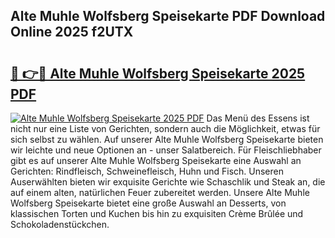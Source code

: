 ## Alte Muhle Wolfsberg Speisekarte PDF Download Online 2025 f2UTX

# <h2><a href="http://gcc9xp7.nevu.top/?p=Alte+Muhle+Wolfsberg+Speisekarte">🔗 👉🔴 Alte Muhle Wolfsberg Speisekarte 2025 PDF</a></h2>

[![Alte Muhle Wolfsberg Speisekarte 2025 PDF](https://i.imgur.com/dBaPXMq.png)](http://gcc9xp7.nevu.top/?p=Alte+Muhle+Wolfsberg+Speisekarte)
Das Menü des Essens ist nicht nur eine Liste von Gerichten, sondern auch die Möglichkeit, etwas für sich selbst zu wählen. Auf unserer Alte Muhle Wolfsberg Speisekarte bieten wir leichte und neue Optionen an - unser Salatbereich. Für Fleischliebhaber gibt es auf unserer Alte Muhle Wolfsberg Speisekarte eine Auswahl an Gerichten: Rindfleisch, Schweinefleisch, Huhn und Fisch. Unseren Auserwählten bieten wir exquisite Gerichte wie Schaschlik und Steak an, die auf einem alten, natürlichen Feuer zubereitet werden. Unsere Alte Muhle Wolfsberg Speisekarte bietet eine große Auswahl an Desserts, von klassischen Torten und Kuchen bis hin zu exquisiten Crème Brûlée und Schokoladenstückchen.
